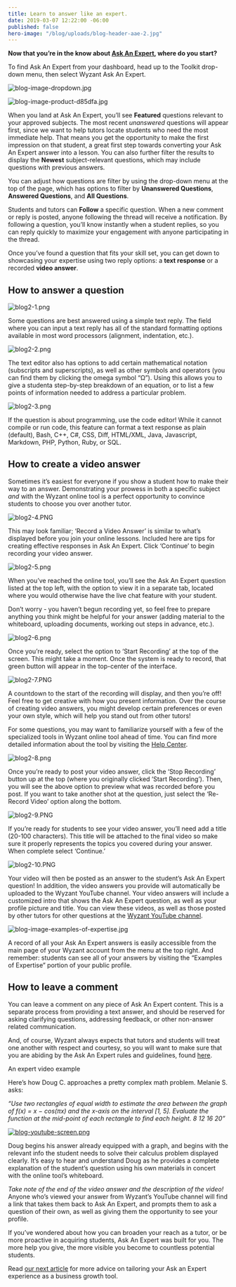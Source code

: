 ```yaml
---
title: Learn to answer like an expert.
date: 2019-03-07 12:22:00 -06:00
published: false
hero-image: "/blog/uploads/blog-header-aae-2.jpg"
---
```


**Now that you’re in the know about [Ask An Expert](http://www.wyzant.com/blog/tutor/introducing-ask-an-expert/), where do you start?**

To find Ask An Expert from your dashboard, head up to the Toolkit drop-down menu, then select Wyzant Ask An Expert.

![blog-image-dropdown.jpg](/blog/uploads/blog-image-dropdown.jpg)

![blog-image-product-d85dfa.jpg](/blog/uploads/blog-image-product-d85dfa.jpg)

When you land at Ask An Expert, you’ll see **Featured** questions relevant to your approved subjects. The most recent *unanswered* questions will appear first, since we want to help tutors locate students who need the most immediate help. That means you get the opportunity to make the first impression on that student, a great first step towards converting your Ask An Expert answer into a lesson. You can also further filter the results to display the **Newest** subject-relevant questions, which may include questions with previous answers.

You can adjust how questions are filter by using the drop-down menu at the top of the page, which has options to filter by **Unanswered Questions**, **Answered Questions**, and **All Questions**.

Students and tutors can **Follow** a specific question. When a new comment or reply is posted, anyone following the thread will receive a notification. By following a question, you’ll know instantly when a student replies, so you can reply quickly to maximize your engagement with anyone participating in the thread. 

Once you’ve found a question that fits your skill set, you can get down to showcasing your expertise using two reply options: a **text response** or a recorded **video answer**.

## How to answer a question

![blog2-1.png](/blog/uploads/blog2-1.png)

Some questions are best answered using a simple text reply. The field where you can input a text reply has all of the standard formatting options available in most word processors (alignment, indentation, etc.).  

![blog2-2.png](/blog/uploads/blog2-2.png)

The text editor also has options to add certain mathematical notation (subscripts and superscripts), as well as other symbols and operators (you can find them by clicking the omega symbol “Ω”). Using this allows you to give a studenta step-by-step breakdown of an equation, or to list a few points of information needed to address a particular problem.

![blog2-3.png](/blog/uploads/blog2-3.png)

If the question is about programming, use the code editor! While it cannot compile or run code, this feature can format a text response as plain (default), Bash, C++, C#, CSS, Diff, HTML/XML, Java, Javascript, Markdown, PHP, Python, Ruby, or SQL.

## How to create a video answer

Sometimes it’s easiest for everyone if you show a student how to make their way to an answer. Demonstrating your prowess in both a specific subject *and* with the Wyzant online tool is a perfect opportunity to convince students to choose you over another tutor.

![blog2-4.PNG](/blog/uploads/blog2-4.PNG)

This may look familiar; ‘Record a Video Answer’ is similar to what’s displayed before you join your online lessons. Included here are tips for creating effective responses in Ask An Expert. Click ‘Continue’ to begin recording your video answer.

![blog2-5.png](/blog/uploads/blog2-5.png)

When you’ve reached the online tool, you’ll see the Ask An Expert question listed at the top left, with the option to view it in a separate tab, located where you would otherwise have the live chat feature with your student. 

Don’t worry - you haven’t begun recording yet, so feel free to prepare anything you think might be helpful for your answer (adding material to the whiteboard, uploading documents, working out steps in advance, etc.).

![blog2-6.png](/blog/uploads/blog2-6.png)

Once you’re ready, select the option to ‘Start Recording’ at the top of the screen. This might take a moment. Once the system is ready to record, that green button will appear in the top-center of the interface.

![blog2-7.PNG](/blog/uploads/blog2-7.PNG)

A countdown to the start of the recording will display, and then you’re off! Feel free to get creative with how you present information. Over the course of creating video answers, you might develop certain preferences or even your own style, which will help you stand out from other tutors!

For some questions, you may want to familiarize yourself with a few of the specialized tools in Wyzant online tool ahead of time. You can find more detailed information about the tool by visiting the [Help Center](https://support.wyzant.com/hc/en-us/categories/115000080386-Online).

![blog2-8.png](/blog/uploads/blog2-8.png)

Once you’re ready to post your video answer, click the ‘Stop Recording’ button up at the top (where you originally clicked ‘Start Recording’). Then, you will see the above option to preview what was recorded before you post. If you want to take another shot at the question, just select the ‘Re-Record Video’ option along the bottom.

![blog2-9.PNG](/blog/uploads/blog2-9.PNG)

If you’re ready for students to see your video answer, you’ll need add a title (20-100 characters). This title will be attached to the final video so make sure it properly represents the topics you covered during your answer. When complete select ‘Continue.’

![blog2-10.PNG](/blog/uploads/blog2-10.PNG)

Your video will then be posted as an answer to the student’s Ask An Expert question! In addition, the video answers you provide will automatically be uploaded to the Wyzant YouTube channel. Your video answers will include a customized intro that shows the Ask An Expert question, as well as your profile picture and title. You can view these videos, as well as those posted by other tutors for other questions at the [Wyzant YouTube channel](https://www.youtube.com/user/WyzAnt/featured). 

![blog-image-examples-of-expertise.jpg](/blog/uploads/blog-image-examples-of-expertise.jpg)

A record of all your Ask An Expert answers is easily accessible from the main page of your Wyzant account from the menu at the top right. And remember: students can see all of your answers by visiting the “Examples of Expertise” portion of your public profile.

## How to leave a comment

You can leave a comment on any piece of Ask An Expert content. This is a separate process from providing a text answer, and should be reserved for asking clarifying questions, addressing feedback, or other non-answer related communication.

And, of course, Wyzant always expects that tutors and students will treat one another with respect and courtesy, so you will want to make sure that you are abiding by the Ask An Expert rules and guidelines, found [here](https://www.wyzant.com/resources/info).

An expert video example

Here’s how Doug C. approaches a pretty complex math problem. Melanie S. asks: 

*“Use two rectangles of equal width to estimate the area between the graph of f(x) = x − cos(πx) and the x-axis on the interval [1, 5]. Evaluate the function at the mid-point of each rectangle to find each height. 8 12 16 20”*

[![blog-youtube-screen.png](/blog/uploads/blog-youtube-screen.png)](https://youtu.be/i08eQQkSKwY)

Doug begins his answer already equipped with a graph, and begins with the relevant info the student needs to solve their calculus problem displayed clearly. It’s easy to hear and understand Doug as he provides a complete explanation of the student’s question using his own materials in concert with the online tool’s whiteboard. 

*Take note of the end of the video answer and the description of the video!* Anyone who’s viewed your answer from Wyzant’s YouTube channel will find a link that takes them back to Ask An Expert, and prompts them to ask a question of their own, as well as giving them the opportunity to see your profile.

If you’ve wondered about how you can broaden your reach as a tutor, or be more proactive in acquiring students, Ask An Expert was built for you. The more help you give, the more visible you become to countless potential students.

Read [our next article](http://www.wyzant.com/blog/tutor/answer-impress-convert/) for more advice on tailoring your Ask an Expert experience as a business growth tool.